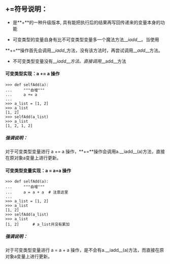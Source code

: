 ## **+=符号说明：**

* 是**+**的一种升级版本, 具有能把执行后的结果再写回传递来的变量本身的功能

* 可变类型的变量自身有比不可变类型变量多一个魔法方法\_\__iadd_\_\_。当使用

**+=**操作首先会调用\_\__iadd_\_方法，没有该方法时，再尝试调用\_\__add_\_\_方法。

* 不可变类型变量没有\_\__iadd_\_\__方法。直接调用_\_\_add\_\_方法

#### 可变类型实现：a += a 操作

```
>>> def selfAdd(a):
...     """自增"""
...     a += a 
...
>>> a_list = [1, 2]
>>> a_list
[1, 2]
>>> selfAdd(a_list)
>>> a_list
[1, 2, 1, 2]
```

##### 强调说明：

对于可变类型变量进行 a += a 操作，**+=**操作会调用a.\_\_iadd\_\_\(a\)方法，直接在原对象a变量上进行更新。

#### 可变类型变量实现：a = a+a 操作

```
>>> def selfAdd(a):
...     """自增"""
...     a = a + a  # 注意这里
...
>>> a_list = [1, 2]
>>> a_list
[1, 2]
>>> selfAdd(a_list)
>>> a_list
[1, 2]      # a_list并没有累加
```

##### 强调说明：

对于可变类型变量进行 a = a + a 操作，是不会有a.\_\_iadd\_\_\(a\)方法，而直接在原对象a变量上进行更新。

